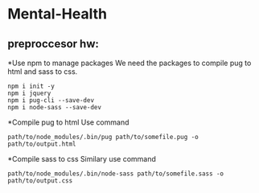 # Mental-Health
## preproccesor hw:
*Use npm to manage packages
We need the packages to compile pug to html and sass to css.
```
npm i init -y
npm i jquery
npm i pug-cli --save-dev
npm i node-sass --save-dev
```
*Compile pug to html
Use command
```
path/to/node_modules/.bin/pug path/to/somefile.pug -o path/to/output.html
```
*Compile sass to css
Similary use command
```
path/to/node_modules/.bin/node-sass path/to/somefile.sass -o path/to/output.css
```

